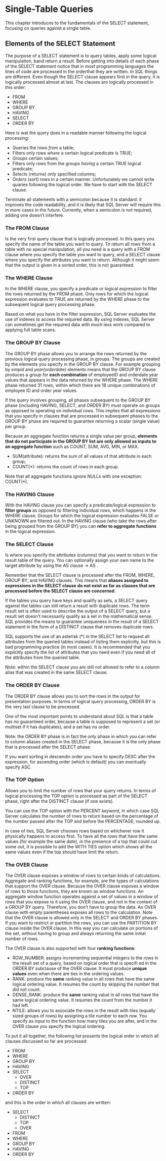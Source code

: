 # Single-Table Queries
This chapter introduces to the fundamentals of the SELECT statement, focusing on queries against a single table.

## Elements of the SELECT Statement
The purpose of a SELECT statement is to query tables, apply some logical manipulation, band return a result.
Before getting into details of each phase of the SELECT statement notice that in most programming languages the lines of code are processed in the orderthat they are written.
In SQL things are different. Even though the SELECT clause appears first in the query, it is logically processed almost at last. The clauses are logically processed in this order:
- FROM
- WHERE
- GROUP BY
- HAVING
- SELECT
- ORDER BY

Here is wat the query does in a readable manner following the logical processing:
- Queries the rows *from* a table;
- Filters only rows *where* a certain logical predicate is TRUE;
- *Groups* certain values;
- Filters only rows from the groups *having* a certain TRUE logical predicate;
- *Selects* (returns) only specified columns;
- *Orders* (sort) rows in a certain manner.
Unfortunately we cannot write quaries following the logical order. We have to start with the SELECT clause.

Terminate all statements with a semicolon because it is standard: it improves the code readability, and it is likely that SQL Server will require this in more cases 
in the future. Currently, when a semicolon is not required, adding one doesn’t interfere.

### The FROM Clause
Is the very first query clause that is logically processed. In this query you specify the name of the table you want to query.
To return all rows from a table with no special manipulation, all you need is a query with a FROM clause where you specify the table you want to query, and a SELECT clause where you specify the attributes you want to return. Although it might seem that the output is given in a sorted order, this is not guaranteed.

### The WHERE Clause
In the WHERE clause, you specify a predicate or logical expression to filter the rows returned by the FROM phase. Only rows for which the logical expression 
evaluates to TRUE are returned by the WHERE phase to the subsequent logical query processing phase.

Based on what you have in the filter expression, SQL Server evaluates the use of indexes to access the required data. By using indexes, SQL Server can sometimes get 
the required data with much less work compared to applying full table scans.

### The GROUP BY Clause
The GROUP BY phase allows you to arrange the rows returned by the previous logical query processing phase, in groups. The groups are created by the elements you specify in the GROUP BY clause. For example grouping by *empid* and *year(orderdate)* elements means that the GROUP BY clause produces a group for **each combination** of employeeID and orderdate year values that appears in the data returned by the WHERE phase. 
The WHERE phase returned 31 rows, within which there are 16 unique combinations of employee ID and order year values.

If the query involves grouping, all phases subsequent to the GROUP BY phase (including HAVING, SELECT, and ORDER BY) must operate on groups as opposed to operating on
individual rows. This implies that all expressions that you specify in clauses that are processed in subsequent phases to the GROUP BY phase are required to guarantee 
returning a scalar (single value) per group.

Because an aggregate function returns a single value per group, **elements that do not participate in the GROUP BY list are only allowed as inputs to an aggregate 
function** such as COUNT, SUM, AVG, MIN, or MAX.
- SUM(attribute): returns the sum of all values of that attribute in each group; 
- COUNT(*): returns the count of rows in each group.

Note that all aggregate functions ignore NULLs with one exception: COUNT(*).

### The HAVING Clause
With the HAVING clause you can specify a predicate/logical expression to **filter groups** as opposed to filtering individual rows, which happens in the WHERE clause. Groups for which the logical expression evaluates FALSE or UNKNOWN are filtered out. 
In the HAVING clause (who take the rows after being grouped from the GROUP BY) you can **refer to aggregate functions** in the logical expression.

### The SELECT Clause
Is where you specify the attributes (columns) that you want to return in the result table of the query.
You can optionally assign your own name to the target attribute by using the AS clause -> <expression> AS <alias>.

Remember that the SELECT clause is processed after the FROM, WHERE, GROUP BY, and HAVING clauses. This means that **aliases assigned to expressions in the SELECT clause do not exist as far as clauses that are processed before the SELECT clause are concerned**.
 
If the tables you query have keys and qualify as sets, a SELECT query against the tables can still return a result with duplicate rows. The term result set is often used to describe the output of a SELECT query, but a result set doesn’t necessarily qualify as a set in the mathematical sense. SQL provides the means to guarantee uniqueness in the result of a SELECT statement in the form of a DISTINCT clause that removes duplicate rows.
 
SQL supports the use of an asterisk (*) in the SELECT list to request all attributes from the queried tables instead of listing them explicitly, but this is bad programming practice (in most cases). It is recommended that you explicitly specify the list of attributes that you need even if you need all of the attributes from the queried table.
 
Note: within the SELECT clause you are still not allowed to refer to a column alias that was created in the same SELECT clause.

### The ORDER BY Clause
The ORDER BY clause allows you to sort the rows in the output for presentation purposes. In terms of logical query processing, ORDER BY is the very last clause to be processed.

One of the most important points to understand about SQL is that a table has no guaranteed order, because a table is supposed to represent a set (or multiset if it has duplicates), and a set has no order. 

Note: the ORDER BY phase is in fact the only phase in which you can refer to column aliases created in the SELECT phase, because it is the only phase that is processed after the SELECT phase. 

If you want sorting in descendin order you have to specify DESC after the expression, for ascending order (which is default) you can eventually specify ASC.  
 
### The TOP Option
Allows you to limit the number of rows that your query returns. In terms of logical processing the TOP option is processed as part of the SELECT phase, right after the DISTINCT clause (if one exists). 

You can use the TOP option with the PERCENT *keyword*, in which case SQL Server calculates the number of rows to return based on the percentage of the number passed after the TOP and before the PERCENTAGE, rounded up.

In case of ties, SQL Server chooses rows based on whichever row it physically happens to access first. To have all the rows that have the same values (for example the same date), in the presence of a top that could cut some out, it is possible to add the WITH TIES option which shows all the same values even if the top should have limit the return.

### The OVER Clause
The OVER clause exposes a window of rows to certain kinds of calculations. Aggregate and ranking functions, for example, are the types of calculations that support the OVER clause. Because the OVER clause exposes a window of rows to those functions, they are known as window functions. An aggregate window function operates against a set of values in a window of rows that you expose to it using the OVER clause, and not in the context of a GROUP BY query. Therefore, you don’t have to group the data.
An OVER clause with empty parentheses exposes all rows to the calculation. Note that the OVER clause is allowed only in the SELECT and ORDER BY phases. If you want to restrict or partition the rows, you can use the PARTITION BY clause inside the OVER clause. In this way you can calculate on portions of the set, without having to group and always returning the same initial number of rows.

The OVER clause is also supported with four **ranking functions**:
 - ROW_NUMBER: assigns incrementing sequential integers to the rows in the result set of a query, based on logical order that is specifi ed in the ORDER BY subclause of the OVER clause. It must produce **unique values** even when there are ties in the ordering values.
 - RANK: produce the **same** ranking value in all rows that have the same logical ordering value. It resumes the count by skipping the number that did not count.
 - DENSE_RANK: produce the **same** ranking value in all rows that have the same logical ordering value. It resumes the count from the number it had left.
 - NTILE: allows you to associate the rows in the result with tiles (equally sized groups of rows) by assigning a tile number to each row. You specify as input to the function how many tiles you are after, and in the OVER clause you specify the logical ordering.
 
To put it all together, the following list presents the logical order in which all clauses discussed so far are processed:
 - FROM
 - WHERE
 - GROUP BY
 - HAVING
 - SELECT
   - OVER
   - DISTINCT
   - TOP
 - ORDER BY
 
 and this is the order in which all clauses are written:
 - SELECT
   - DISTINCT
   - TOP
   - OVER
 - FROM
 - WHERE
 - GROUP BY
 - HAVING
 - ORDER BY
 
